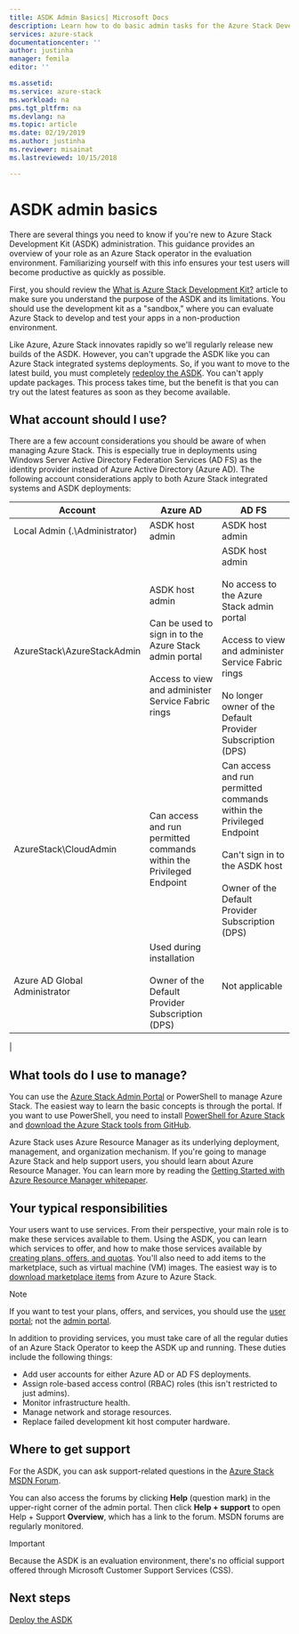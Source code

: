 ```yaml
---
title: ASDK Admin Basics| Microsoft Docs
description: Learn how to do basic admin tasks for the Azure Stack Development Kit (ASDK).
services: azure-stack
documentationcenter: ''
author: justinha
manager: femila
editor: ''

ms.assetid: 
ms.service: azure-stack
ms.workload: na
pms.tgt_pltfrm: na
ms.devlang: na
ms.topic: article
ms.date: 02/19/2019
ms.author: justinha
ms.reviewer: misainat
ms.lastreviewed: 10/15/2018

---
```


# ASDK admin basics
There are several things you need to know if you're new to Azure Stack Development Kit (ASDK) administration. This guidance provides an overview of your role as an Azure Stack operator in the evaluation environment. Familiarizing yourself with this info ensures your test users will become productive as quickly as possible.

First, you should review the [What is Azure Stack Development Kit?](asdk-what-is.md) article to make sure you understand the purpose of the ASDK and its limitations. You should use the development kit as a "sandbox," where you can evaluate Azure Stack to develop and test your apps in a non-production environment. 

Like Azure, Azure Stack innovates rapidly so we'll regularly release new builds of the ASDK. However, you can't upgrade the ASDK like you can Azure Stack integrated systems deployments. So, if you want to move to the latest build, you must completely [redeploy the ASDK](asdk-redeploy.md). You can't apply update packages. This process takes time, but the benefit is that you can try out the latest features as soon as they become available. 

## What account should I use?
There are a few account considerations you should be aware of when managing Azure Stack. This is especially true in deployments using Windows Server Active Directory Federation Services (AD FS) as the identity provider instead of Azure Active Directory (Azure AD). The following account considerations apply to both Azure Stack integrated systems and ASDK deployments:

|Account|Azure AD|AD FS|
|-----|-----|-----|
|Local Admin (.\Administrator)|ASDK host admin|ASDK host admin|
|AzureStack\AzureStackAdmin|ASDK host admin<br><br>Can be used to sign in to the Azure Stack admin portal<br><br>Access to view and administer Service Fabric rings|ASDK host admin<br><br>No access to the Azure Stack admin portal<br><br>Access to view and administer Service Fabric rings<br><br>No longer owner of the Default Provider Subscription (DPS)|
|AzureStack\CloudAdmin|Can access and run permitted commands within the Privileged Endpoint|Can access and run permitted commands within the Privileged Endpoint<br><br>Can't sign in to the ASDK host<br><br>Owner of the Default Provider Subscription (DPS)|
|Azure AD Global Administrator|Used during installation<br><br>Owner of the Default Provider Subscription (DPS)|Not applicable|
|

## What tools do I use to manage?
You can use the [Azure Stack Admin Portal](https://adminportal.local.azurestack.external) or PowerShell to manage Azure Stack. The easiest way to learn the basic concepts is through the portal. If you want to use PowerShell, you need to install [PowerShell for Azure Stack](asdk-post-deploy.md#install-azure-stack-powershell) and [download the Azure Stack tools from GitHub](asdk-post-deploy.md#download-the-azure-stack-tools).

Azure Stack uses Azure Resource Manager as its underlying deployment, management, and organization mechanism. If you're going to manage Azure Stack and help support users, you should learn about Azure Resource Manager. You can learn more by reading the [Getting Started with Azure Resource Manager whitepaper](https://download.microsoft.com/download/E/A/4/EA4017B5-F2ED-449A-897E-BD92E42479CE/Getting_Started_With_Azure_Resource_Manager_white_paper_EN_US.pdf).

## Your typical responsibilities
Your users want to use services. From their perspective, your main role is to make these services available to them. Using the ASDK, you can learn which services to offer, and how to make those services available by [creating plans, offers, and quotas](../operator/azure-stack-tutorial-tenant-vm.md). You'll also need to add items to the marketplace, such as virtual machine (VM) images. The easiest way is to [download marketplace items](../operator/azure-stack-create-and-publish-marketplace-item.md) from Azure to Azure Stack.

> [!NOTE]
> If you want to test your plans, offers, and services, you should use the [user portal](https://portal.local.azurestack.external); not the [admin portal](https://adminportal.local.azurestack.external).

In addition to providing services, you must take care of all the regular duties of an Azure Stack Operator to keep the ASDK up and running. These duties include the following things:
- Add user accounts for either Azure AD or AD FS deployments.
- Assign role-based access control (RBAC) roles (this isn't restricted to just admins).
- Monitor infrastructure health.
- Manage network and storage resources.
- Replace failed development kit host computer hardware.

## Where to get support
For the ASDK, you can ask support-related questions in the [Azure Stack MSDN Forum](https://social.msdn.microsoft.com/Forums/azure/home?forum=azurestack).

You can also access the forums by clicking **Help** (question mark) in the upper-right corner of the admin portal. Then click **Help + support** to open Help + Support **Overview**, which has a link to the forum. MSDN forums are regularly monitored.  

> [!IMPORTANT]
> Because the ASDK is an evaluation environment, there's no official support offered through Microsoft Customer Support Services (CSS).

## Next steps
[Deploy the ASDK](asdk-install.md)

